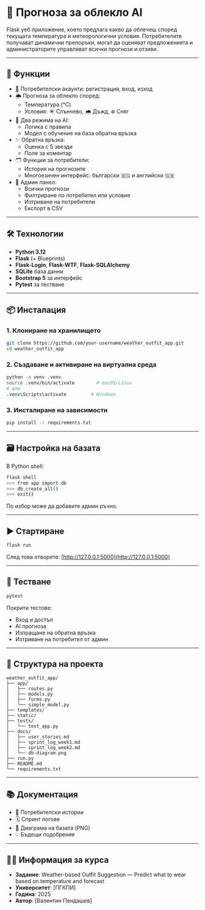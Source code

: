 
# 👕 Прогноза за облекло AI

Flask уеб приложение, което предлага какво да облечеш според текущата температура и метеорологични условия. Потребителите получават динамични препоръки, могат да оценяват предложенията и администраторите управляват всички прогнози и отзиви.

---

## 🌟 Функции

- 🔐 Потребителски акаунти: регистрация, вход, изход
- 🌦 Прогноза за облекло според:
  - Температура (°C)
  - Условия: ☀️ Слънчево, 🌧️ Дъжд, ❄️ Сняг
- 🧠 Два режима на AI:
  - Логика с правила
  - Модел с обучение на база обратна връзка
- ✨ Обратна връзка:
  - Оценка с 5 звезди
  - Поле за коментар
- 🗂 Функции за потребители:
  - История на прогнозите
  - Многоезичен интерфейс: български 🇧🇬 и английски 🇬🇧
- 👑 Админ панел:
  - Всички прогнози
  - Филтриране по потребител или условие
  - Изтриване на потребители
  - Експорт в CSV

---

## 🛠 Технологии

- **Python 3.12**
- **Flask** (+ Blueprints)
- **Flask-Login**, **Flask-WTF**, **Flask-SQLAlchemy**
- **SQLite** база данни
- **Bootstrap 5** за интерфейс
- **Pytest** за тестване

---

## 📦 Инсталация

### 1. Клониране на хранилището

```bash
git clone https://github.com/your-username/weather_outfit_app.git
cd weather_outfit_app
```

### 2. Създаване и активиране на виртуална среда

```bash
python -m venv .venv
source .venv/bin/activate        # macOS/Linux
# или
.venv\Scripts\activate         # Windows
```

### 3. Инсталиране на зависимости

```bash
pip install -r requirements.txt
```

---

## 🗃️ Настройка на базата

В Python shell:

```bash
flask shell
>>> from app import db
>>> db.create_all()
>>> exit()
```

По избор може да добавите админ ръчно.

---

## ▶️ Стартиране

```bash
flask run
```

След това отворете: [http://127.0.0.1:5000](http://127.0.0.1:5000)

---

## 🧪 Тестване

```bash
pytest
```

Покрити тестове:
- Вход и достъп
- AI прогноза
- Изпращане на обратна връзка
- Изтриване на потребител от админ

---

## 📂 Структура на проекта

```
weather_outfit_app/
├── app/
│   ├── routes.py
│   ├── models.py
│   ├── forms.py
│   └── simple_model.py
├── templates/
├── static/
├── tests/
│   └── test_app.py
├── docs/
│   ├── user_stories.md
│   ├── sprint_log_week1.md
│   ├── sprint_log_week2.md
│   └── db-diagram.png
├── run.py
├── README.md
└── requirements.txt
```

---

## 📚 Документация

- 🧩 Потребителски истории
- 🗓 Спринт логове
- 🧠 Диаграма на базата (PNG)
- 💡 Бъдещи подобрения

---

## 👨‍🎓 Информация за курса

- **Задание**: Weather-based Outfit Suggestion — Predict what to wear based on temperature and forecast
- **Университет**: [ПГКПИ]
- **Година**: 2025
- **Автор**: [Валентин Пендашев]
